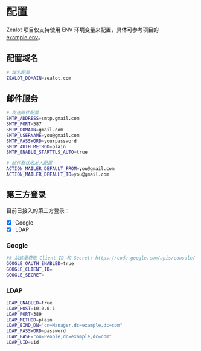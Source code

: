 # 配置

Zealot 项目仅支持使用 ENV 环境变量来配置，具体可参考项目的 [example.env](https://github.com/getzealot/zealot/blob/develop/example.env)。

## 配置域名

```bash
# 域名配置
ZEALOT_DOMAIN=zealot.com
```

## 邮件服务

```bash
# 发送邮件配置
SMTP_ADDRESS=smtp.gmail.com
SMTP_PORT=587
SMTP_DOMAIN=gmail.com
SMTP_USERNAME=you@gmail.com
SMTP_PASSWORD=yourpassword
SMTP_AUTH_METHOD=plain
SMTP_ENABLE_STARTTLS_AUTO=true

# 邮件默认收发人配置
ACTION_MAILER_DEFAULT_FROM=you@gmail.com
ACTION_MAILER_DEFAULT_TO=you@gmail.com
```

## 第三方登录

目前已接入的第三方登录：

- [x] Google
- [x] LDAP

### Google

```bash
## 从这里获取 Client ID 和 Secret: https://code.google.com/apis/console/
GOOGLE_OAUTH_ENABLED=true
GOOGLE_CLIENT_ID=
GOOGLE_SECRET=
```

### LDAP

```bash
LDAP_ENABLED=true
LDAP_HOST=10.0.0.1
LDAP_PORT=389
LDAP_METHOD=plain
LDAP_BIND_DN="cn=Manager,dc=example,dc=com"
LDAP_PASSWORD=password
LDAP_BASE="ou=People,dc=example,dc=com"
LDAP_UID=uid
```
